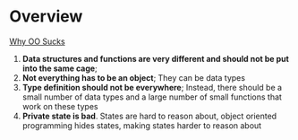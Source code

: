 # Overview

[Why OO Sucks](https://www.cs.otago.ac.nz/staffpriv/ok/Joe-Hates-OO.htm)

1. **Data structures and functions are very different and should not be put into
   the same cage**;
2. **Not everything has to be an object**; They can be data types
3. **Type definition should not be everywhere**; Instead, there should be a
   small number of data types and a large number of small functions that work on
   these types
4. **Private state is bad**. States are hard to reason about, object oriented
   programming hides states, making states harder to reason about
